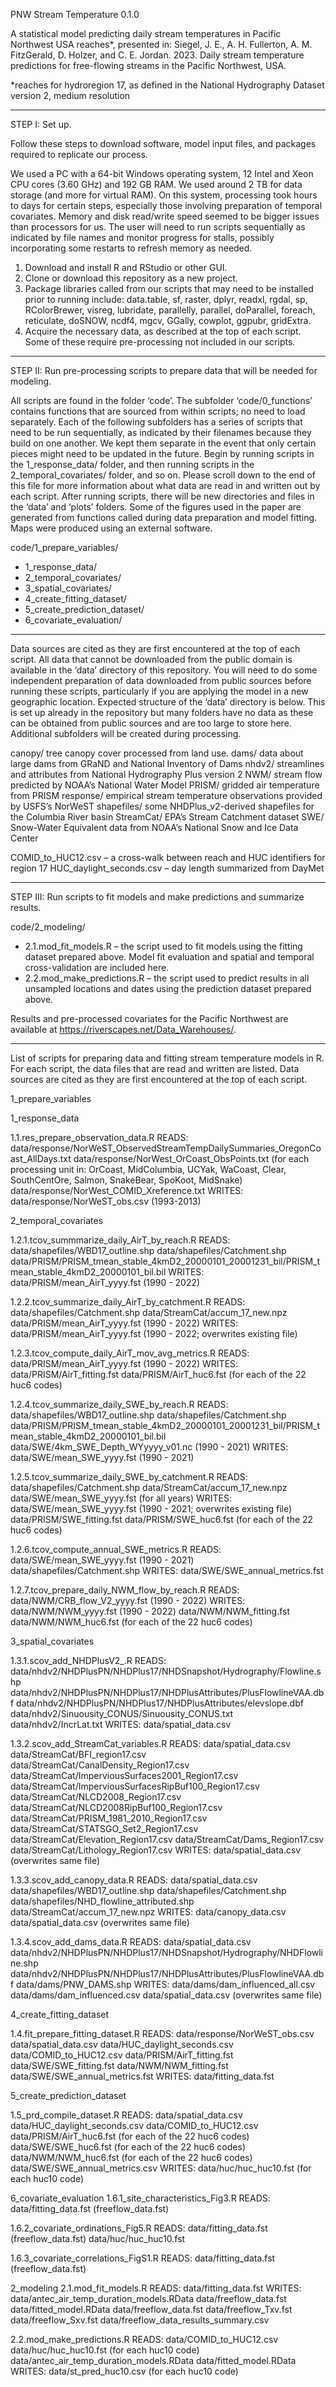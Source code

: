 PNW Stream Temperature 0.1.0

A statistical model predicting daily stream temperatures in Pacific Northwest USA reaches*, presented in:
Siegel, J. E., A. H. Fullerton, A. M. FitzGerald, D. Holzer, and C. E. Jordan. 2023. Daily stream temperature predictions for free-flowing streams in the Pacific Northwest, USA.

*reaches for hydroregion 17, as defined in the National Hydrography Dataset version 2, medium resolution
  
--------------------------------------------------------------------------------

STEP I: Set up.

Follow these steps to download software, model input files, and packages required to replicate our process. 

We used a PC with a 64-bit Windows operating system, 12 Intel and Xeon CPU cores (3.60 GHz) and 192 GB RAM. We used around 2 TB for data storage (and more for virtual RAM). On this system, processing took hours to days for certain steps, especially those involving preparation of temporal covariates. Memory and disk read/write speed seemed to be bigger issues than processors for us. The user will need to run scripts sequentially as indicated by file names and monitor progress for stalls, possibly incorporating some restarts to refresh memory as needed.

1.	Download and install R and RStudio or other GUI.
2.	Clone or download this repository as a new project.
3.	Package libraries called from our scripts that may need to be installed prior to running include: data.table, sf, raster, dplyr, readxl, rgdal, sp, RColorBrewer, visreg, lubridate, parallelly, parallel, doParallel, foreach, reticulate, doSNOW, ncdf4, mgcv, GGally, cowplot, ggpubr, gridExtra.
4.	Acquire the necessary data, as described at the top of each script. Some of these require pre-processing not included in our scripts.
   
--------------------------------------------------------------------------------

STEP II: Run pre-processing scripts to prepare data that will be needed for modeling. 

All scripts are found in the folder ‘code’. The subfolder ‘code/0_functions’ contains functions that are sourced from within scripts; no need to load separately. Each of the following subfolders has a series of scripts that need to be run sequentially, as indicated by their filenames because they build on one another. We kept them separate in the event that only certain pieces might need to be updated in the future. Begin by running scripts in the 1_response_data/ folder, and then running scripts in the 2_temporal_covariates/ folder, and so on. Please scroll down to the end of this file for more information about what data are read in and written out by each script. After running scripts, there will be new directories and files in the ‘data’ and ‘plots’ folders. Some of the figures used in the paper are generated from functions called during data preparation and model fitting. Maps were produced using an external software.

code/1_prepare_variables/
 * 1_response_data/
 * 2_temporal_covariates/
 * 3_spatial_covariates/
 * 4_create_fitting_dataset/
 * 5_create_prediction_dataset/
 * 6_covariate_evaluation/
 
--------------------------------------------------------------------------------

Data sources are cited as they are first encountered at the top of each script. All data that cannot be downloaded from the public domain is available in the ‘data’ directory of this repository. You will need to do some independent preparation of data downloaded from public sources before running these scripts, particularly if you are applying the model in a new geographic location. 
Expected structure of the ‘data’ directory is below. This is set up already in the repository but many folders have no data as these can be obtained from public sources and are too large to store here. Additional subfolders will be created during processing.

canopy/ tree canopy cover processed from land use.
dams/  data about large dams from GRaND and National Inventory of Dams
nhdv2/ streamlines and attributes from National Hydrography Plus version 2
NWM/ stream flow predicted by NOAA’s National Water Model
PRISM/ gridded air temperature from PRISM
response/ empirical stream temperature observations provided by USFS’s NorWeST shapefiles/ some NHDPlus_v2-derived shapefiles for the Columbia River basin
StreamCat/ EPA’s Stream Catchment dataset
SWE/ Snow-Water Equivalent data from NOAA’s National Snow and Ice Data Center

COMID_to_HUC12.csv – a cross-walk between reach and HUC identifiers for region 17
HUC_daylight_seconds.csv – day length summarized from DayMet

--------------------------------------------------------------------------------

STEP III: Run scripts to fit models and make predictions and summarize results.

code/2_modeling/
* 2.1.mod_fit_models.R – the script used to fit models using the fitting dataset prepared above. Model fit evaluation and spatial and temporal cross-validation are included here.
* 2.2.mod_make_predictions.R – the script used to predict results in all unsampled locations and dates using the prediction dataset prepared above.

Results and pre-processed covariates for the Pacific Northwest are available at https://riverscapes.net/Data_Warehouses/.

--------------------------------------------------------------------------------

List of scripts for preparing data and fitting stream temperature models in R. For each script, the data files that are read and written are listed. Data sources are cited as they are first encountered at the top of each script.

1_prepare_variables

1_response_data

1.1.res_prepare_observation_data.R
READS:
data/response/NorWeST_ObservedStreamTempDailySummaries_OregonCoast_AllDays.txt
data/response/NorWest_OrCoast_ObsPoints.txt (for each processing unit in: OrCoast, MidColumbia, UCYak, WaCoast, Clear, SouthCentOre, Salmon, SnakeBear, SpoKoot, MidSnake)
data/response/NorWest_COMID_Xreference.txt
WRITES:
data/response/NorWeST_obs.csv (1993-2013)


2_temporal_covariates

1.2.1.tcov_summmarize_daily_AirT_by_reach.R
READS:
data/shapefiles/WBD17_outline.shp
data/shapefiles/Catchment.shp
data/PRISM/PRISM_tmean_stable_4kmD2_20000101_20001231_bil/PRISM_tmean_stable_4kmD2_20000101_bil.bil
WRITES:
data/PRISM/mean_AirT_yyyy.fst (1990 - 2022)

1.2.2.tcov_summarize_daily_AirT_by_catchment.R
READS:
data/shapefiles/Catchment.shp
data/StreamCat/accum_17_new.npz
data/PRISM/mean_AirT_yyyy.fst (1990 - 2022)
WRITES:
data/PRISM/mean_AirT_yyyy.fst (1990 - 2022; overwrites existing file)

1.2.3.tcov_compute_daily_AirT_mov_avg_metrics.R
READS:
data/PRISM/mean_AirT_yyyy.fst (1990 - 2022)
WRITES:
data/PRISM/AirT_fitting.fst
data/PRISM/AirT_huc6.fst (for each of the 22 huc6 codes)

1.2.4.tcov_summarize_daily_SWE_by_reach.R
READS:
data/shapefiles/WBD17_outline.shp
data/shapefiles/Catchment.shp
data/PRISM/PRISM_tmean_stable_4kmD2_20000101_20001231_bil/PRISM_tmean_stable_4kmD2_20000101_bil.bil
data/SWE/4km_SWE_Depth_WYyyyy_v01.nc (1990 - 2021)
WRITES:
data/SWE/mean_SWE_yyyy.fst (1990 - 2021)

1.2.5.tcov_summarize_daily_SWE_by_catchment.R
READS:
data/shapefiles/Catchment.shp
data/StreamCat/accum_17_new.npz
data/SWE/mean_SWE_yyyy.fst (for all years)
WRITES:
data/SWE/mean_SWE_yyyy.fst (1990 - 2021; overwrites existing file)
data/PRISM/SWE_fitting.fst
data/PRISM/SWE_huc6.fst (for each of the 22 huc6 codes)

1.2.6.tcov_compute_annual_SWE_metrics.R
READS:
data/SWE/mean_SWE_yyyy.fst (1990 - 2021)
data/shapefiles/Catchment.shp
WRITES:
data/SWE/SWE_annual_metrics.fst

1.2.7.tcov_prepare_daily_NWM_flow_by_reach.R
READS:
data/NWM/CRB_flow_V2_yyyy.fst (1990 - 2022)
WRITES:
data/NWM/NWM_yyyy.fst (1990 - 2022)
data/NWM/NWM_fitting.fst
data/NWM/NWM_huc6.fst (for each of the 22 huc6 codes)


3_spatial_covariates

1.3.1.scov_add_NHDPlusV2_.R
READS:
data/nhdv2/NHDPlusPN/NHDPlus17/NHDSnapshot/Hydrography/Flowline.shp
data/nhdv2/NHDPlusPN/NHDPlus17/NHDPlusAttributes/PlusFlowlineVAA.dbf
data/nhdv2/NHDPlusPN/NHDPlus17/NHDPlusAttributes/elevslope.dbf
data/nhdv2/Sinuousity_CONUS/Sinuousity_CONUS.txt
data/nhdv2/IncrLat.txt
WRITES:
data/spatial_data.csv

1.3.2.scov_add_StreamCat_variables.R
READS:
data/spatial_data.csv
data/StreamCat/BFI_region17.csv
data/StreamCat/CanalDensity_Region17.csv
data/StreamCat/ImperviousSurfaces2001_Region17.csv
data/StreamCat/ImperviousSurfacesRipBuf100_Region17.csv
data/StreamCat/NLCD2008_Region17.csv
data/StreamCat/NLCD2008RipBuf100_Region17.csv
data/StreamCat/PRISM_1981_2010_Region17.csv
data/StreamCat/STATSGO_Set2_Region17.csv
data/StreamCat/Elevation_Region17.csv
data/StreamCat/Dams_Region17.csv	
data/StreamCat/Lithology_Region17.csv
WRITES:
data/spatial_data.csv (overwrites same file)

1.3.3.scov_add_canopy_data.R
READS:
data/spatial_data.csv
data/shapefiles/WBD17_outline.shp
data/shapefiles/Catchment.shp
data/shapefiles/NHD_flowline_attributed.shp
data/StreamCat/accum_17_new.npz
WRITES:
data/canopy_data.csv
data/spatial_data.csv (overwrites same file)

1.3.4.scov_add_dams_data.R
READS:
data/spatial_data.csv
data/nhdv2/NHDPlusPN/NHDPlus17/NHDSnapshot/Hydrography/NHDFlowline.shp
data/nhdv2/NHDPlusPN/NHDPlus17/NHDPlusAttributes/PlusFlowlineVAA.dbf
data/dams/PNW_DAMS.shp
WRITES:
data/dams/dam_influenced_all.csv
data/dams/dam_influenced.csv
data/spatial_data.csv (overwrites same file)

4_create_fitting_dataset

1.4.fit_prepare_fitting_dataset.R
READS:
data/response/NorWeST_obs.csv
data/spatial_data.csv
data/HUC_daylight_seconds.csv
data/COMID_to_HUC12.csv
data/PRISM/AirT_fitting.fst
data/SWE/SWE_fitting.fst
data/NWM/NWM_fitting.fst
data/SWE/SWE_annual_metrics.fst
WRITES:
data/fitting_data.fst


5_create_prediction_dataset

1.5_prd_compile_dataset.R
READS:
data/spatial_data.csv
data/HUC_daylight_seconds.csv
data/COMID_to_HUC12.csv
data/PRISM/AirT_huc6.fst (for each of the 22 huc6 codes)
data/SWE/SWE_huc6.fst (for each of the 22 huc6 codes)
data/NWM/NWM_huc6.fst (for each of the 22 huc6 codes)
data/SWE/SWE_annual_metrics.csv
WRITES:
data/huc/huc_huc10.fst (for each huc10 code)

6_covariate_evaluation
1.6.1_site_characteristics_Fig3.R
READS:
data/fitting_data.fst (freeflow_data.fst)

1.6.2_covariate_ordinations_Fig5.R
READS:
data/fitting_data.fst (freeflow_data.fst)
data/huc/huc_huc10.fst

1.6.3_covariate_correlations_FigS1.R
READS:
data/fitting_data.fst (freeflow_data.fst)


2_modeling
2.1.mod_fit_models.R
READS:
data/fitting_data.fst
WRITES:
data/antec_air_temp_duration_models.RData
data/freeflow_data.fst
data/fitted_model.RData
data/freeflow_data.fst
data/freeflow_Txv.fst
data/freeflow_Sxv.fst
data/freeflow_data_results_summary.csv

2.2.mod_make_predictions.R
READS:
data/COMID_to_HUC12.csv
data/huc/huc_huc10.fst (for each huc10 code)
data/antec_air_temp_duration_models.RData
data/fitted_model.RData
WRITES:
data/st_pred_huc10.csv (for each huc10 code)



